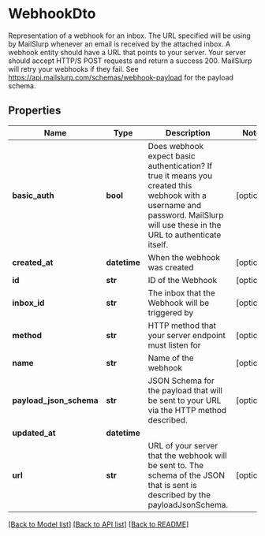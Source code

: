 # WebhookDto

Representation of a webhook for an inbox. The URL specified will be using by MailSlurp whenever an email is received by the attached inbox. A webhook entity should have a URL that points to your server. Your server should accept HTTP/S POST requests and return a success 200. MailSlurp will retry your webhooks if they fail. See https://api.mailslurp.com/schemas/webhook-payload for the payload schema.
## Properties
Name | Type | Description | Notes
------------ | ------------- | ------------- | -------------
**basic_auth** | **bool** | Does webhook expect basic authentication? If true it means you created this webhook with a username and password. MailSlurp will use these in the URL to authenticate itself. | [optional] 
**created_at** | **datetime** | When the webhook was created | [optional] 
**id** | **str** | ID of the Webhook | [optional] 
**inbox_id** | **str** | The inbox that the Webhook will be triggered by | [optional] 
**method** | **str** | HTTP method that your server endpoint must listen for | [optional] 
**name** | **str** | Name of the webhook | [optional] 
**payload_json_schema** | **str** | JSON Schema for the payload that will be sent to your URL via the HTTP method described. | [optional] 
**updated_at** | **datetime** |  | 
**url** | **str** | URL of your server that the webhook will be sent to. The schema of the JSON that is sent is described by the payloadJsonSchema. | [optional] 

[[Back to Model list]](../README#documentation-for-models) [[Back to API list]](../README#documentation-for-api-endpoints) [[Back to README]](../README)


